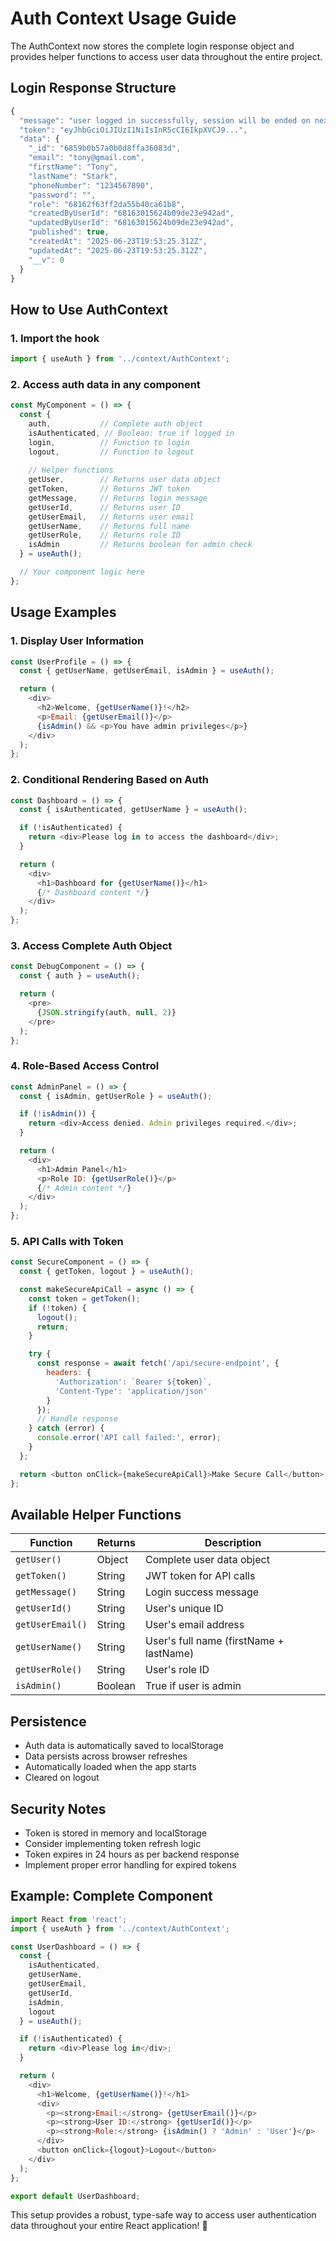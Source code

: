 # Auth Context Usage Guide

The AuthContext now stores the complete login response object and provides helper functions to access user data throughout the entire project.

## Login Response Structure

```javascript
{
  "message": "user logged in successfully, session will be ended on next 24H",
  "token": "eyJhbGciOiJIUzI1NiIsInR5cCI6IkpXVCJ9...",
  "data": {
    "_id": "6859b0b57a0b0d8ffa36083d",
    "email": "tony@gmail.com",
    "firstName": "Tony",
    "lastName": "Stark",
    "phoneNumber": "1234567890",
    "password": "",
    "role": "68162f63ff2da55b40ca61b8",
    "createdByUserId": "68163015624b09de23e942ad",
    "updatedByUserId": "68163015624b09de23e942ad",
    "published": true,
    "createdAt": "2025-06-23T19:53:25.312Z",
    "updatedAt": "2025-06-23T19:53:25.312Z",
    "__v": 0
  }
}
```

## How to Use AuthContext

### 1. Import the hook
```javascript
import { useAuth } from '../context/AuthContext';
```

### 2. Access auth data in any component
```javascript
const MyComponent = () => {
  const { 
    auth,           // Complete auth object
    isAuthenticated, // Boolean: true if logged in
    login,          // Function to login
    logout,         // Function to logout
    
    // Helper functions
    getUser,        // Returns user data object
    getToken,       // Returns JWT token
    getMessage,     // Returns login message
    getUserId,      // Returns user ID
    getUserEmail,   // Returns user email
    getUserName,    // Returns full name
    getUserRole,    // Returns role ID
    isAdmin         // Returns boolean for admin check
  } = useAuth();

  // Your component logic here
};
```

## Usage Examples

### 1. Display User Information
```javascript
const UserProfile = () => {
  const { getUserName, getUserEmail, isAdmin } = useAuth();

  return (
    <div>
      <h2>Welcome, {getUserName()}!</h2>
      <p>Email: {getUserEmail()}</p>
      {isAdmin() && <p>You have admin privileges</p>}
    </div>
  );
};
```

### 2. Conditional Rendering Based on Auth
```javascript
const Dashboard = () => {
  const { isAuthenticated, getUserName } = useAuth();

  if (!isAuthenticated) {
    return <div>Please log in to access the dashboard</div>;
  }

  return (
    <div>
      <h1>Dashboard for {getUserName()}</h1>
      {/* Dashboard content */}
    </div>
  );
};
```

### 3. Access Complete Auth Object
```javascript
const DebugComponent = () => {
  const { auth } = useAuth();

  return (
    <pre>
      {JSON.stringify(auth, null, 2)}
    </pre>
  );
};
```

### 4. Role-Based Access Control
```javascript
const AdminPanel = () => {
  const { isAdmin, getUserRole } = useAuth();

  if (!isAdmin()) {
    return <div>Access denied. Admin privileges required.</div>;
  }

  return (
    <div>
      <h1>Admin Panel</h1>
      <p>Role ID: {getUserRole()}</p>
      {/* Admin content */}
    </div>
  );
};
```

### 5. API Calls with Token
```javascript
const SecureComponent = () => {
  const { getToken, logout } = useAuth();

  const makeSecureApiCall = async () => {
    const token = getToken();
    if (!token) {
      logout();
      return;
    }

    try {
      const response = await fetch('/api/secure-endpoint', {
        headers: {
          'Authorization': `Bearer ${token}`,
          'Content-Type': 'application/json'
        }
      });
      // Handle response
    } catch (error) {
      console.error('API call failed:', error);
    }
  };

  return <button onClick={makeSecureApiCall}>Make Secure Call</button>;
};
```

## Available Helper Functions

| Function | Returns | Description |
|----------|---------|-------------|
| `getUser()` | Object | Complete user data object |
| `getToken()` | String | JWT token for API calls |
| `getMessage()` | String | Login success message |
| `getUserId()` | String | User's unique ID |
| `getUserEmail()` | String | User's email address |
| `getUserName()` | String | User's full name (firstName + lastName) |
| `getUserRole()` | String | User's role ID |
| `isAdmin()` | Boolean | True if user is admin |

## Persistence

- Auth data is automatically saved to localStorage
- Data persists across browser refreshes
- Automatically loaded when the app starts
- Cleared on logout

## Security Notes

- Token is stored in memory and localStorage
- Consider implementing token refresh logic
- Token expires in 24 hours as per backend response
- Implement proper error handling for expired tokens

## Example: Complete Component

```javascript
import React from 'react';
import { useAuth } from '../context/AuthContext';

const UserDashboard = () => {
  const { 
    isAuthenticated, 
    getUserName, 
    getUserEmail, 
    getUserId, 
    isAdmin, 
    logout 
  } = useAuth();

  if (!isAuthenticated) {
    return <div>Please log in</div>;
  }

  return (
    <div>
      <h1>Welcome, {getUserName()}!</h1>
      <div>
        <p><strong>Email:</strong> {getUserEmail()}</p>
        <p><strong>User ID:</strong> {getUserId()}</p>
        <p><strong>Role:</strong> {isAdmin() ? 'Admin' : 'User'}</p>
      </div>
      <button onClick={logout}>Logout</button>
    </div>
  );
};

export default UserDashboard;
```

This setup provides a robust, type-safe way to access user authentication data throughout your entire React application! 🚀 